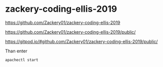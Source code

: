# zackery-coding-ellis-2019

https://github.com/Zackery01/zackery-coding-ellis-2019

https://github.com/Zackery01/zackery-coding-ellis-2019/public/

https://gitpod.io/#github.com/Zackery01/zackery-coding-ellis-2019/public/

Than enter

```
apachectl start
```
